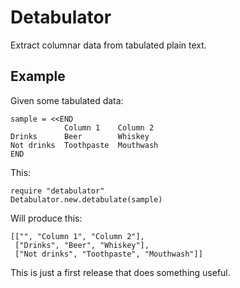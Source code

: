 Detabulator
===========

Extract columnar data from tabulated plain text.

Example
-------

Given some tabulated data:

    sample = <<END
                Column 1    Column 2
    Drinks      Beer        Whiskey
    Not drinks  Toothpaste  Mouthwash
    END

This:

    require "detabulator"
    Detabulator.new.detabulate(sample)

Will produce this:

    [["", "Column 1", "Column 2"],
     ["Drinks", "Beer", "Whiskey"],
     ["Not drinks", "Toothpaste", "Mouthwash"]] 

This is just a first release that does something useful.

